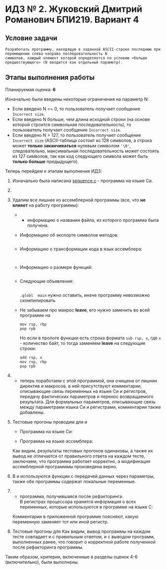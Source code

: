 # ИДЗ № 2. Жуковский Дмитрий Романович БПИ219. Вариант 4
## Условие задачи
```
Разработать программу, находящую в заданной ASCII-строке последнюю при перемещении слева направо последовательность N
символов, каждый элемент которой определяется по условию «больше предшествующего» (N вводится как отдельный параметр).
```
## Этапы выполнения работы

Планируемая оценка: **6**  

Изначально были введены некоторые ограничения на параметр N:
- Если введено N <= 0, то пользователь получает сообщение `Incorrect size`.
- Если введено N больше, чем длина исходной строки (на основе которой строится символьная последовательность), то пользователь получает сообщение `Incorrect size`.
- Если введено N > 127, то пользователь получает сообщение `Incorrect size` (ASCII-таблица состоит из 128 символов, а строка может **только заканчиваться** нулевым символом `'\0'`, следовательно, максимальная последовательность может состоять из 127 символов, так как код следующего символа может быть **только больше** предыдущего).

Теперь перейдем к этапам выполнения ИДЗ:
1. Изначально была написана [sequence.c](https://github.com/bugovsky/CSA_IHW_02/blob/main/Programs/sequence.c) - программа на языке Си.
2. 
3. Удалим все лишнее из ассемблерной программы (все, что **не влияет** на работу программы):
    -  - информацию о названии файла, из которого программа была получена.
    - Информацию об экспорте символов методов:
    
       ```
       
       ```
     - Информацию о трансформации кода в язык ассемблера:
     
       ```
      	
       ```
     - Информацию о размере функций:
       ```
       
       ```
     - Следующие объявления:
       ```
       
       ```
       `.globl	main` нужно оставить, иначе программу невозможно скомпилировать
     - Не забываем про макрос **leave**, его нужно заменить во всей программе на
        ```
        mov rsp, rbp
        pop rpb
        ```
        Но если в прологе функции есть строка формата `sub rsp, x`, где `x` - количество байт, то тогда заменяем **leave** на следующие строки:
        ```
        add rsp, x
        mov rsp, rbp
        pop rpb
        ```
4.  - теперь поработаем с этой программой, она очищена от лишних директив и макросов, в ней присутствуют комментарии, описывающие связь переменных на языке Си и регистров, передачу фактических параметров и перенос возвращаемого результата. Для формальных параметров, описывающие связь между параметрами языка Си и регистрами, комментарии также добавлены.
5. Тестовые прогоны проводим для  и 
    - Программа на языке Си:
    
    - Программа на языке ассемблера:
    
    Как видим, результаты тестовых прогонов одинаковы, а также их вывод не отличается от правильного ответа на каждом тесте, заключаем, что программа работает корректно, а модификация ассемблерной программмы произведена верно.
6. В  и  используются функции с передачей данных
через параметры, также обе программы содержат локальные переменные.
7.  - программа, получившаяся после рефакторинга.  
  В регистрах процессора хранится информация о всех переменных, которые используются в программе на языке C:
    
    
    Комментарии в приложенной программе поясняют, какую переменную заменяет тот или иной регистр.
8. Тестовые прогоны для 
  Как видим, вывод программы на каждом тесте совпадает и с правильным ответом, и с выводом программ, выполненных ранее, что говорит о корректной работе полученной после рефакторинга программы.
  
  Таким образом, критерии, включенные в разделы оценок 4-6 (включительно), были выполнены.

